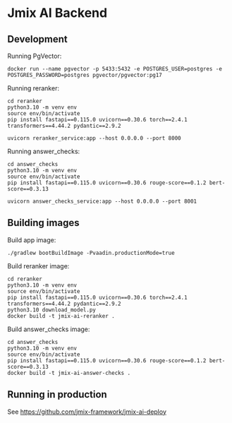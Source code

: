 # Jmix AI Backend

## Development

Running PgVector:
```shell
docker run --name pgvector -p 5433:5432 -e POSTGRES_USER=postgres -e POSTGRES_PASSWORD=postgres pgvector/pgvector:pg17
```

Running reranker:
```shell
cd reranker
python3.10 -m venv env
source env/bin/activate
pip install fastapi==0.115.0 uvicorn==0.30.6 torch==2.4.1 transformers==4.44.2 pydantic==2.9.2

uvicorn reranker_service:app --host 0.0.0.0 --port 8000
```

Running answer_checks:
```shell
cd answer_checks
python3.10 -m venv env
source env/bin/activate
pip install fastapi==0.115.0 uvicorn==0.30.6 rouge-score==0.1.2 bert-score==0.3.13

uvicorn answer_checks_service:app --host 0.0.0.0 --port 8001
```

## Building images

Build app image:
```shell
./gradlew bootBuildImage -Pvaadin.productionMode=true
```

Build reranker image:
```shell
cd reranker
python3.10 -m venv env
source env/bin/activate
pip install fastapi==0.115.0 uvicorn==0.30.6 torch==2.4.1 transformers==4.44.2 pydantic==2.9.2
python3.10 download_model.py
docker build -t jmix-ai-reranker .
```

Build answer_checks image:
```shell
cd answer_checks
python3.10 -m venv env
source env/bin/activate
pip install fastapi==0.115.0 uvicorn==0.30.6 rouge-score==0.1.2 bert-score==0.3.13
docker build -t jmix-ai-answer-checks .
```

## Running in production

See <https://github.com/jmix-framework/jmix-ai-deploy>
